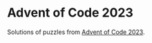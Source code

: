# Advent of Code 2023

Solutions of puzzles from [Advent of Code 2023](https://adventofcode.com/2023).
